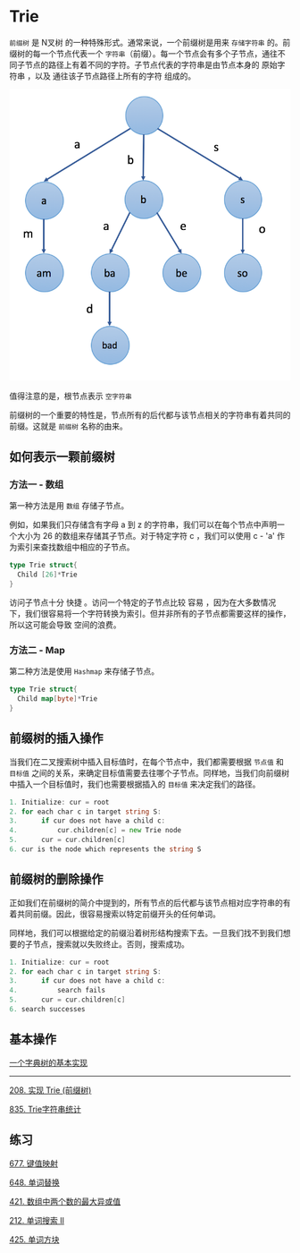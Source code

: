 # Trie

`前缀树` 是 N叉树 的一种特殊形式。通常来说，一个前缀树是用来 `存储字符串` 的。前缀树的每一个节点代表一个 `字符串`（前缀）。每一个节点会有多个子节点，通往不同子节点的路径上有着不同的字符。子节点代表的字符串是由节点本身的 原始字符串 ，以及 通往该子节点路径上所有的字符 组成的。

![img](picture/screen-shot-2018-01-31-at-163403.png)

值得注意的是，根节点表示 `空字符串`

前缀树的一个重要的特性是，节点所有的后代都与该节点相关的字符串有着共同的前缀。这就是 `前缀树` 名称的由来。

## 如何表示一颗前缀树

### 方法一 - 数组

第一种方法是用 `数组` 存储子节点。

例如，如果我们只存储含有字母 a 到 z 的字符串，我们可以在每个节点中声明一个大小为 26 的数组来存储其子节点。对于特定字符 c ，我们可以使用 c - 'a' 作为索引来查找数组中相应的子节点。

```go
type Trie struct{
  Child [26]*Trie
}
```

访问子节点十分 快捷 。访问一个特定的子节点比较 容易 ，因为在大多数情况下，我们很容易将一个字符转换为索引。但并非所有的子节点都需要这样的操作，所以这可能会导致 空间的浪费。

### 方法二 - Map


第二种方法是使用 `Hashmap` 来存储子节点。

```go
type Trie struct{
  Child map[byte]*Trie
}
```

## 前缀树的插入操作

当我们在二叉搜索树中插入目标值时，在每个节点中，我们都需要根据 `节点值` 和 `目标值` 之间的关系，来确定目标值需要去往哪个子节点。同样地，当我们向前缀树中插入一个目标值时，我们也需要根据插入的 `目标值` 来决定我们的路径。

```go
1. Initialize: cur = root
2. for each char c in target string S:
3. 		if cur does not have a child c:
4.			cur.children[c] = new Trie node
5.		cur = cur.children[c]
6. cur is the node which represents the string S
```

## 前缀树的删除操作

正如我们在前缀树的简介中提到的，所有节点的后代都与该节点相对应字符串的有着共同前缀。因此，很容易搜索以特定前缀开头的任何单词。

同样地，我们可以根据给定的前缀沿着树形结构搜索下去。一旦我们找不到我们想要的子节点，搜索就以失败终止。否则，搜索成功。

```go
1. Initialize: cur = root
2. for each char c in target string S:
3. 		if cur does not have a child c:
4.			search fails
5.		cur = cur.children[c]
6. search successes
```

## 基本操作

[一个字典树的基本实现](https://github.com/Yefangbiao/study-co/tree/main/03_algorithm/algorithm/2_data_structure/trie)

---

[208. 实现 Trie (前缀树)](https://leetcode-cn.com/problems/implement-trie-prefix-tree/)

[835. Trie字符串统计](https://www.acwing.com/problem/content/837/)



## 练习

[677. 键值映射](https://leetcode-cn.com/problems/map-sum-pairs/)

[648. 单词替换](https://leetcode-cn.com/problems/replace-words/)

[421. 数组中两个数的最大异或值](https://leetcode-cn.com/problems/maximum-xor-of-two-numbers-in-an-array/)

[212. 单词搜索 II](https://leetcode-cn.com/problems/word-search-ii/)

[425. 单词方块](https://leetcode-cn.com/problems/word-squares/)
